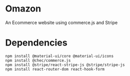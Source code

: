 # Omazon

An Ecommerce website using commerce.js and Stripe

# Dependencies

```
npm install @material-ui/core @material-ui/icons
npm install @chec/commerce.js
npm install @stripe/react-stripe-js @stripe/stripe-js
npm install react-router-dom react-hook-form
```

